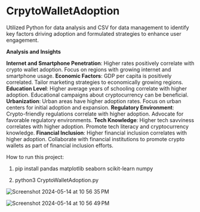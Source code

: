 # CrpytoWalletAdoption
Utilized Python for data analysis and CSV for data management to identify key factors driving adoption and formulated strategies to enhance user engagement.


**Analysis and Insights**

**Internet and Smartphone Penetration**: Higher rates positively correlate with crypto wallet adoption. Focus on regions with growing internet and smartphone usage.
**Economic Factors**: GDP per capita is positively correlated. Tailor marketing strategies to economically growing regions.
**Education Level**: Higher average years of schooling correlate with higher adoption. Educational campaigns about cryptocurrency can be beneficial.
**Urbanization**: Urban areas have higher adoption rates. Focus on urban centers for initial adoption and expansion.
**Regulatory Environment**: Crypto-friendly regulations correlate with higher adoption. Advocate for favorable regulatory environments.
**Tech Knowledge**: Higher tech savviness correlates with higher adoption. Promote tech literacy and cryptocurrency knowledge.
**Financial Inclusion**: Higher financial inclusion correlates with higher adoption. Collaborate with financial institutions to promote crypto wallets as part of financial inclusion efforts.

How to run this project:
1. pip install pandas matplotlib seaborn scikit-learn numpy

2. python3 CryptoWalletAdoption.py


![Screenshot 2024-05-14 at 10 56 35 PM](https://github.com/taenam1214/CryptoWalletAdoption/assets/124096898/2a86f86f-131b-48ce-bf14-9d70c1ad3d9b)

![Screenshot 2024-05-14 at 10 56 49 PM](https://github.com/taenam1214/CryptoWalletAdoption/assets/124096898/bc808294-33b9-4672-b91f-9f9dee8e71d5)
